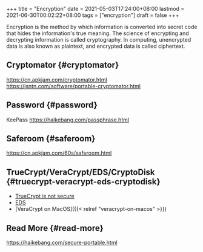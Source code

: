 +++
title = "Encryption"
date = 2021-05-03T17:24:00+08:00
lastmod = 2021-06-30T00:02:22+08:00
tags = ["encryption"]
draft = false
+++

Encryption is the method by which information is converted into secret code that
hides the information's true meaning. The science of encrypting and decrypting
information is called cryptography. In computing, unencrypted data is also known
as plaintext, and encrypted data is called ciphertext.


## Cryptomator {#cryptomator}

<https://cn.apkjam.com/cryptomator.html><br />
<https://jsntn.com/software/portable-cryptomator.html>


## Password {#password}

KeePass <https://haikebang.com/passphrase.html>


## Saferoom {#saferoom}

<https://cn.apkjam.com/60s/saferoom.html>


## TrueCrypt/VeraCrypt/EDS/CryptoDisk {#truecrypt-veracrypt-eds-cryptodisk}

-   [TrueCrypt is not secure](https://jsntn.com/software/2014/06/01/truecrypt.html)
-   [EDS](https://cn.apkjam.com/eds.html)
-   [VeraCrypt on MacOS]({{< relref "veracrypt-on-macos" >}})


## Read More {#read-more}

<https://haikebang.com/secure-portable.html>
